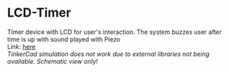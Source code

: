 # LCD-Timer
Timer device with LCD for user's interaction. The system buzzes user after time is up with sound played with Piezo<br>
Link: <a href="https://www.tinkercad.com/things/b2efuzNlXh4?sharecode=MP5GaDCrZEs2iRWbUNFZf4AsXsUCZWkfgmfQRra_5OY">here</a><br>
<em>TinkerCad simulation does not work due to external libraries not being available. Schematic view only!</em>
